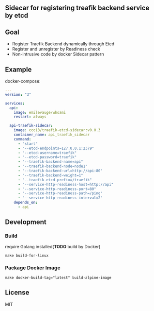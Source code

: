 Sidecar for registering treafik backend service by etcd
----

## Goal

- Register Traefik Backend dynamically through Etcd
- Register and unregister by Readiness check
- Non-intrusive code by docker Sidecar pattern

## Example

docker-compose:

```yaml
---
version: "3"

services:
  api:
    image: emilevauge/whoami
    restart: always

  api-traefik-sidecar:
    image: ccc13/traefik-etcd-sidecar:v0.0.3
    container_name: api_traefik_sidecar
    command:
      - "start"
      - "--etcd-endpoints=127.0.0.1:2379"
      - "--etcd-username=traefik"
      - "--etcd-password=traefik"
      - "--traefik-backend-name=api"
      - "--traefik-backend-node=node1"
      - "--traefik-backend-url=http://api:80"
      - "--traefik-backend-weight=1"
      - "--traefik-etcd-prefix=/traefik"
      - "--service-http-readiness-host=http://api"
      - "--service-http-readiness-port=80"
      - "--service-http-readiness-path=/ping"
      - "--service-http-readiness-interval=2"
    depends_on:
      - api
```

## Development

### Build

require Golang installed(**TODO** build by Docker)

```shell
make build-for-linux
```

### Package Docker Image

```shell
make docker-build-tag="latest" build-alpine-image
```

## License

MIT
